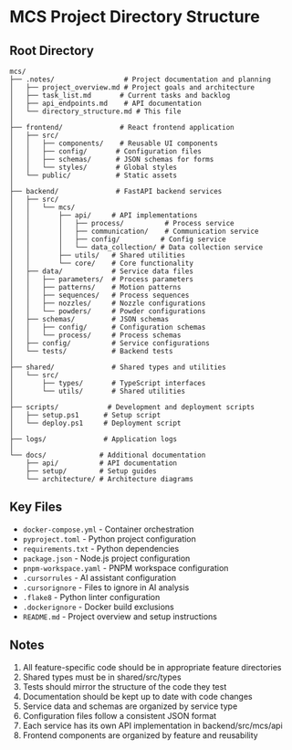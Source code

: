 # MCS Project Directory Structure

## Root Directory

```directory_structure
mcs/
├── .notes/                 # Project documentation and planning
│   ├── project_overview.md # Project goals and architecture
│   ├── task_list.md       # Current tasks and backlog
│   ├── api_endpoints.md    # API documentation
│   └── directory_structure.md # This file
│
├── frontend/              # React frontend application
│   ├── src/
│   │   ├── components/    # Reusable UI components
│   │   ├── config/       # Configuration files
│   │   ├── schemas/      # JSON schemas for forms
│   │   └── styles/       # Global styles
│   └── public/           # Static assets
│
├── backend/              # FastAPI backend services
│   ├── src/
│   │   └── mcs/
│   │       ├── api/     # API implementations
│   │       │   ├── process/          # Process service
│   │       │   ├── communication/    # Communication service
│   │       │   ├── config/          # Config service
│   │       │   └── data_collection/ # Data collection service
│   │       ├── utils/   # Shared utilities
│   │       └── core/    # Core functionality
│   ├── data/            # Service data files
│   │   ├── parameters/  # Process parameters
│   │   ├── patterns/    # Motion patterns
│   │   ├── sequences/   # Process sequences
│   │   ├── nozzles/     # Nozzle configurations
│   │   └── powders/     # Powder configurations
│   ├── schemas/         # JSON schemas
│   │   ├── config/      # Configuration schemas
│   │   └── process/     # Process schemas
│   ├── config/          # Service configurations
│   └── tests/           # Backend tests
│
├── shared/              # Shared types and utilities
│   └── src/
│       ├── types/       # TypeScript interfaces
│       └── utils/       # Shared utilities
│
├── scripts/            # Development and deployment scripts
│   ├── setup.ps1      # Setup script
│   └── deploy.ps1     # Deployment script
│
├── logs/              # Application logs
│
└── docs/             # Additional documentation
    ├── api/          # API documentation
    ├── setup/        # Setup guides
    └── architecture/ # Architecture diagrams
```

## Key Files

- `docker-compose.yml` - Container orchestration
- `pyproject.toml` - Python project configuration
- `requirements.txt` - Python dependencies
- `package.json` - Node.js project configuration
- `pnpm-workspace.yaml` - PNPM workspace configuration
- `.cursorrules` - AI assistant configuration
- `.cursorignore` - Files to ignore in AI analysis
- `.flake8` - Python linter configuration
- `.dockerignore` - Docker build exclusions
- `README.md` - Project overview and setup instructions

## Notes

1. All feature-specific code should be in appropriate feature directories
2. Shared types must be in shared/src/types
3. Tests should mirror the structure of the code they test
4. Documentation should be kept up to date with code changes
5. Service data and schemas are organized by service type
6. Configuration files follow a consistent JSON format
7. Each service has its own API implementation in backend/src/mcs/api
8. Frontend components are organized by feature and reusability
